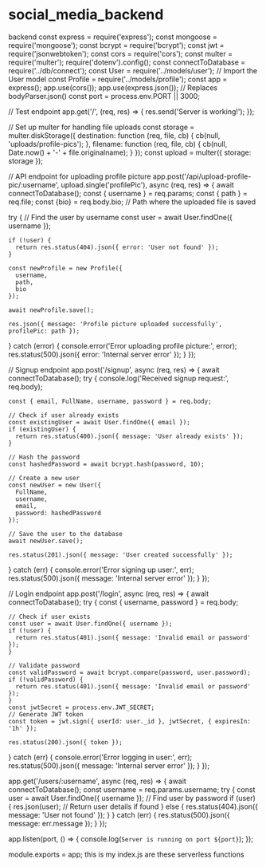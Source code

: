 # social_media_backend
backend
const express = require('express');
const mongoose = require('mongoose');
const bcrypt = require('bcrypt');
const jwt = require('jsonwebtoken');
const cors = require('cors');
const multer = require('multer');
require('dotenv').config();
const connectToDatabase = require('../db/connect');
const User = require('../models/user'); // Import the User model
const Profile = require('../models/profile');
const app = express();
app.use(cors());
app.use(express.json()); // Replaces bodyParser.json()
const port = process.env.PORT || 3000;

// Test endpoint
app.get('/', (req, res) => {
  res.send('Server is working!');
});


// Set up multer for handling file uploads
const storage = multer.diskStorage({
  destination: function (req, file, cb) {
    cb(null, 'uploads/profile-pics');
  },
  filename: function (req, file, cb) {
    cb(null, Date.now() + '-' + file.originalname);
  }
});
const upload = multer({ storage: storage });

// API endpoint for uploading profile picture
app.post('/api/upload-profile-pic/:username', upload.single('profilePic'), async (req, res) => {
  await connectToDatabase();
  const { username } = req.params;
  const { path } = req.file;
  const {bio} = req.body.bio; // Path where the uploaded file is saved

  try {
    // Find the user by username
    const user = await User.findOne({ username });

    if (!user) {
      return res.status(404).json({ error: 'User not found' });
    }

    const newProfile = new Profile({
      username,
      path,
      bio
    });

    await newProfile.save();

    res.json({ message: 'Profile picture uploaded successfully', profilePic: path });
  } catch (error) {
    console.error('Error uploading profile picture:', error);
    res.status(500).json({ error: 'Internal server error' });
  }
});


// Signup endpoint
app.post('/signup', async (req, res) => {
  await connectToDatabase();
  try {
    console.log('Received signup request:', req.body);

    const { email, FullName, username, password } = req.body;

    // Check if user already exists
    const existingUser = await User.findOne({ email });
    if (existingUser) {
      return res.status(400).json({ message: 'User already exists' });
    }

    // Hash the password
    const hashedPassword = await bcrypt.hash(password, 10);

    // Create a new user
    const newUser = new User({
      FullName,
      username,
      email,
      password: hashedPassword
    });

    // Save the user to the database
    await newUser.save();

    res.status(201).json({ message: 'User created successfully' });
  } catch (err) {
    console.error('Error signing up user:', err);
    res.status(500).json({ message: 'Internal server error' });
  }
});

// Login endpoint
app.post('/login', async (req, res) => {
  await connectToDatabase();
  try {
    const { username, password } = req.body;

    // Check if user exists
    const user = await User.findOne({ username });
    if (!user) {
      return res.status(401).json({ message: 'Invalid email or password' });
    }

    // Validate password
    const validPassword = await bcrypt.compare(password, user.password);
    if (!validPassword) {
      return res.status(401).json({ message: 'Invalid email or password' });
    }
    const jwtSecret = process.env.JWT_SECRET;
    // Generate JWT token
    const token = jwt.sign({ userId: user._id }, jwtSecret, { expiresIn: '1h' });

    res.status(200).json({ token });
  } catch (err) {
    console.error('Error logging in user:', err);
    res.status(500).json({ message: 'Internal server error' });
  }
});

app.get('/users/:username', async (req, res) => {
  await connectToDatabase();
  const username = req.params.username;
  try {
    const user = await User.findOne({ username }); // Find user by password
    if (user) {
      res.json(user); // Return user details if found
    } else {
      res.status(404).json({ message: 'User not found' });
    }
  } catch (err) {
    res.status(500).json({ message: err.message });
  }
});


app.listen(port, () => {
  console.log(`Server is running on port ${port}`);
});


module.exports = app;
this is my index.js are these serverless functions
